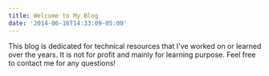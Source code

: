 ```yaml
---
title: Welcome to My Blog
date: '2014-06-16T14:33:09-05:00'
---
```


This blog is dedicated for technical resources that I've worked on or learned over the years. It is not for profit and mainly for learning purpose. Feel free to contact me for any questions!
